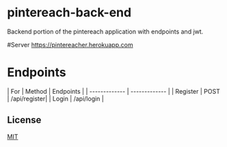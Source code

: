 # pintereach-back-end

Backend portion of the pintereach application with endpoints and jwt.

#Server 
https://pintereacher.herokuapp.com

# Endpoints
| For | Method  | Endpoints |
| ------------- | ------------- |
| Register  | POST  | /api/register|
| Login  | /api/login  |


## License
[MIT](https://choosealicense.com/licenses/mit/)
